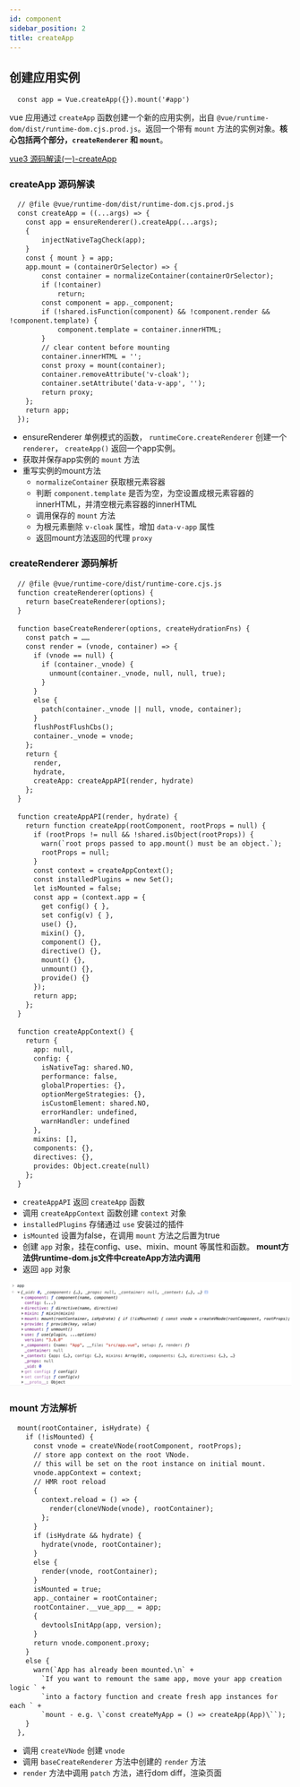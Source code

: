 ```yaml
---
id: component
sidebar_position: 2
title: createApp
---
```


## 创建应用实例 

```
  const app = Vue.createApp({}).mount('#app')
```


vue 应用通过 `createApp` 函数创建一个新的应用实例，出自 `@vue/runtime-dom/dist/runtime-dom.cjs.prod.js`。返回一个带有 `mount` 方法的实例对象。**核心包括两个部分，`createRenderer` 和 `mount`**。

[vue3 源码解读(一)-createApp](https://juejin.cn/post/6881910894473773069)

### createApp 源码解读

```
  // @file @vue/runtime-dom/dist/runtime-dom.cjs.prod.js
  const createApp = ((...args) => {
    const app = ensureRenderer().createApp(...args);
    {
        injectNativeTagCheck(app);
    }
    const { mount } = app;
    app.mount = (containerOrSelector) => {
        const container = normalizeContainer(containerOrSelector);
        if (!container)
            return;
        const component = app._component;
        if (!shared.isFunction(component) && !component.render && !component.template) {
            component.template = container.innerHTML;
        }
        // clear content before mounting
        container.innerHTML = '';
        const proxy = mount(container);
        container.removeAttribute('v-cloak');
        container.setAttribute('data-v-app', '');
        return proxy;
    };
    return app;
  });
```
  - ensureRenderer 单例模式的函数， `runtimeCore.createRenderer` 创建一个 `renderer`， `createApp()` 返回一个app实例。
  - 获取并保存app实例的 `mount` 方法
  - 重写实例的mount方法
    - `normalizeContainer` 获取根元素容器
    - 判断 `component.template` 是否为空，为空设置成根元素容器的innerHTML，并清空根元素容器的innerHTML
    - 调用保存的 `mount` 方法
    - 为根元素删除 `v-cloak` 属性，增加 `data-v-app` 属性
    - 返回mount方法返回的代理 `proxy`


### createRenderer 源码解析

```
  // @file @vue/runtime-core/dist/runtime-core.cjs.js
  function createRenderer(options) {
    return baseCreateRenderer(options);
  }

  function baseCreateRenderer(options, createHydrationFns) {
    const patch = ……
    const render = (vnode, container) => {
      if (vnode == null) {
        if (container._vnode) {
          unmount(container._vnode, null, null, true);
        }
      }
      else {
        patch(container._vnode || null, vnode, container);
      }
      flushPostFlushCbs();
      container._vnode = vnode;
    };
    return {
      render,
      hydrate,
      createApp: createAppAPI(render, hydrate)
    };
  }

  function createAppAPI(render, hydrate) {
    return function createApp(rootComponent, rootProps = null) {
      if (rootProps != null && !shared.isObject(rootProps)) {
        warn(`root props passed to app.mount() must be an object.`);
        rootProps = null;
      }
      const context = createAppContext();        
      const installedPlugins = new Set();
      let isMounted = false;
      const app = (context.app = {
        get config() { },
        set config(v) { },
        use() {},
        mixin() {},
        component() {},
        directive() {},
        mount() {},
        unmount() {},
        provide() {}
      });
      return app;
    };
  }

  function createAppContext() {
    return {
      app: null,
      config: {
        isNativeTag: shared.NO,
        performance: false,
        globalProperties: {},
        optionMergeStrategies: {},
        isCustomElement: shared.NO,
        errorHandler: undefined,
        warnHandler: undefined
      },
      mixins: [],
      components: {},
      directives: {},
      provides: Object.create(null)
    };
  }
```
  - `createAppAPI` 返回 `createApp` 函数
  - 调用 `createAppContext` 函数创建 `context` 对象
  - `installedPlugins` 存储通过 `use` 安装过的插件
  - `isMounted` 设置为false，在调用 `mount` 方法之后置为true
  - 创建 `app` 对象，挂在config、use、mixin、mount 等属性和函数。 **mount方法供runtime-dom.js文件中createApp方法内调用**
  - 返回 `app` 对象

![createApp](./img/createApp.png)

### mount 方法解析

```
  mount(rootContainer, isHydrate) {
    if (!isMounted) {
      const vnode = createVNode(rootComponent, rootProps);
      // store app context on the root VNode.
      // this will be set on the root instance on initial mount.
      vnode.appContext = context;
      // HMR root reload
      {
        context.reload = () => {
          render(cloneVNode(vnode), rootContainer);
        };
      }
      if (isHydrate && hydrate) {
        hydrate(vnode, rootContainer);
      }
      else {
        render(vnode, rootContainer);
      }
      isMounted = true;
      app._container = rootContainer;
      rootContainer.__vue_app__ = app;
      {
        devtoolsInitApp(app, version);
      }
      return vnode.component.proxy;
    }
    else {
      warn(`App has already been mounted.\n` +
        `If you want to remount the same app, move your app creation logic ` +
        `into a factory function and create fresh app instances for each ` +
        `mount - e.g. \`const createMyApp = () => createApp(App)\``);
    }
  },
```

  - 调用 `createVNode` 创建 `vnode`
  - 调用 `baseCreateRenderer` 方法中创建的 `render` 方法
  - `render` 方法中调用 `patch` 方法，进行dom diff，渲染页面